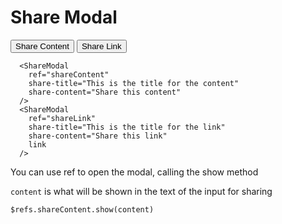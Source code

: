 # Share Modal

<DemoContainer>
  <Button @click="$refs.shareContent.show('This is content')">
    <EditIcon/>
    Share Content
  </Button>
  <Button @click="$refs.shareLink.show('https://modrinth.com')">
    <GlobeIcon/>
    Share Link
  </Button>
  <ShareModal
    ref="shareContent"
    share-title="This is the title for the content"
    share-content="Share this content"
  />
  <ShareModal
    ref="shareLink"
    share-title="This is the title for the link"
    share-content="Share this link"
    link
  />
</DemoContainer>

```vue
  <ShareModal
    ref="shareContent"
    share-title="This is the title for the content"
    share-content="Share this content"
  />
  <ShareModal
    ref="shareLink"
    share-title="This is the title for the link"
    share-content="Share this link"
    link
  />

```
You can use ref to open the modal, calling the show method

`content` is what will be shown in the text of the input for sharing
```text
$refs.shareContent.show(content)
```
